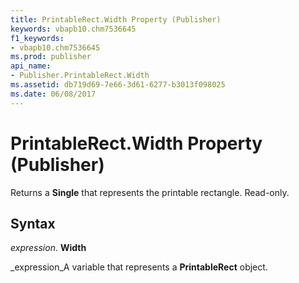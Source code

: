 ```yaml
---
title: PrintableRect.Width Property (Publisher)
keywords: vbapb10.chm7536645
f1_keywords:
- vbapb10.chm7536645
ms.prod: publisher
api_name:
- Publisher.PrintableRect.Width
ms.assetid: db719d69-7e66-3d61-6277-b3013f098025
ms.date: 06/08/2017
---
```



# PrintableRect.Width Property (Publisher)

Returns a  **Single** that represents the printable rectangle. Read-only.


## Syntax

 _expression_. **Width**

 _expression_A variable that represents a  **PrintableRect** object.


